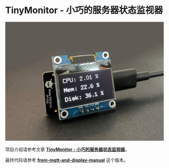 # TinyMonitor - 小巧的服务器状态监视器

![](/asstes/TinyMonitor.jpg)

项目介绍请参考文章 [**TinyMonitor - 小巧的服务器状态监视器**](https://wiki-power.com/TinyMonitor-%E5%B0%8F%E5%B7%A7%E7%9A%84%E6%9C%8D%E5%8A%A1%E5%99%A8%E7%8A%B6%E6%80%81%E7%9B%91%E8%A7%86%E5%99%A8/)。

最终代码请参考 [**from-mqtt-and-display-manual**](https://github.com/linyuxuanlin/TinyMonitor/tree/main/Software/from-mqtt-and-display-manual) 这个版本。
